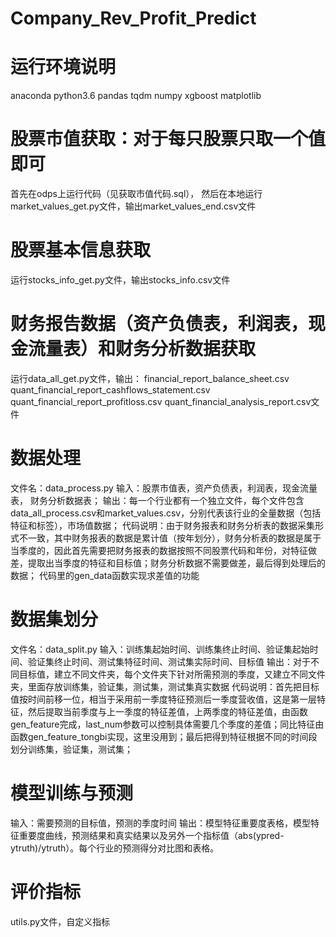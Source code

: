 # Company_Rev_Profit_Predict
# 运行环境说明
anaconda python3.6
pandas
tqdm
numpy
xgboost
matplotlib
# 股票市值获取：对于每只股票只取一个值即可
首先在odps上运行代码（见获取市值代码.sql），
然后在本地运行market_values_get.py文件，输出market_values_end.csv文件
# 股票基本信息获取
运行stocks_info_get.py文件，输出stocks_info.csv文件
# 财务报告数据（资产负债表，利润表，现金流量表）和财务分析数据获取
运行data_all_get.py文件，输出：
financial_report_balance_sheet.csv
quant_financial_report_cashflows_statement.csv
quant_financial_report_profitloss.csv
quant_financial_analysis_report.csv文件
# 数据处理
文件名：data_process.py
输入：股票市值表，资产负债表，利润表，现金流量表， 财务分析数据表；
输出：每一个行业都有一个独立文件，每个文件包含data_all_process.csv和market_values.csv，分别代表该行业的全量数据（包括特征和标签），市场值数据；
代码说明：由于财务报表和财务分析表的数据采集形式不一致，其中财务报表的数据是累计值（按年划分），财务分析表的数据是属于当季度的，因此首先需要把财务报表的数据按照不同股票代码和年份，对特征做差，提取出当季度的特征和目标值；财务分析数据不需要做差，最后得到处理后的数据；
代码里的gen_data函数实现求差值的功能
# 数据集划分
文件名：data_split.py
输入：训练集起始时间、训练集终止时间、验证集起始时间、验证集终止时间、测试集特征时间、测试集实际时间、目标值
输出：对于不同目标值，建立不同文件夹，每个文件夹下针对所需预测的季度，又建立不同文件夹，里面存放训练集，验证集，测试集，测试集真实数据
代码说明：首先把目标值按时间前移一位，相当于采用前一季度特征预测后一季度营收值，这是第一层特征，然后提取当前季度与上一季度的特征差值，上两季度的特征差值，由函数gen_feature完成，last_num参数可以控制具体需要几个季度的差值；同比特征由函数gen_feature_tongbi实现，这里没用到；最后把得到特征根据不同的时间段划分训练集，验证集，测试集；
# 模型训练与预测
输入：需要预测的目标值，预测的季度时间
输出：模型特征重要度表格，模型特征重要度曲线，预测结果和真实结果以及另外一个指标值（abs(ypred-ytruth)/ytruth）。每个行业的预测得分对比图和表格。
# 评价指标
utils.py文件，自定义指标

